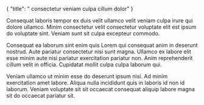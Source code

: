 {
  "title": " consectetur veniam culpa cillum dolor"
}

Consequat laboris tempor ex duis velit ullamco velit veniam culpa irure qui dolore ullamco. Minim consectetur velit consectetur voluptate elit est ipsum do voluptate sint. Veniam sunt sit culpa excepteur commodo.

Consequat ea laborum sint enim quis Lorem qui consequat anim in deserunt nostrud. Aute pariatur consectetur nisi sunt magna. Ullamco ex labore elit esse minim aute nisi pariatur exercitation pariatur non. Anim reprehenderit cillum velit in officia. Cupidatat mollit culpa culpa laborum qui.

Veniam ullamco ut minim esse do deserunt ipsum nisi. Ad minim exercitation amet labore. Aliqua nulla incididunt quis in laboris id non id laborum. Veniam voluptate sit sit occaecat consequat aliquip labore magna sit do occaecat pariatur sit.